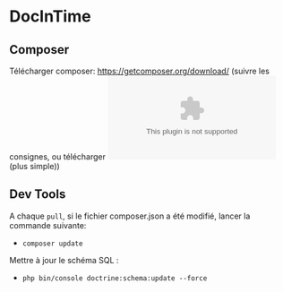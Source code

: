# DocInTime

## Composer

Télécharger composer:
https://getcomposer.org/download/ (suivre les consignes, ou télécharger ![l'archive de Tom](https://github.com/TBG-FR/IUT_PTUT_DocApp/blob/master/ressources/composer_windows_install.zip) (plus simple))

## Dev Tools

A chaque `pull`, si le fichier composer.json a été modifié, lancer la commande suivante:
- `composer update`

Mettre à jour le schéma SQL :
- `php bin/console doctrine:schema:update --force`
